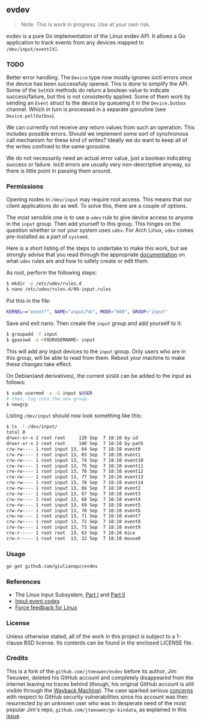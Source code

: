 ## evdev

> Note: This is work in progress. Use at your own risk.

evdev is a pure Go implementation of the Linux evdev API. It allows a Go application to track events from any devices mapped to `/dev/input/event[X]`.

### TODO

Better error handling. The `Device` type now mostly ignores ioctl errors once the device has been successfuly opened. This is done to simplify the API. Some of the `SetXXX` methods do return a boolean value to indicate success/failure, but this is not consistently applied. Some of them work by sending an `Event` struct to the device by queueing it in the `Device.Outbox` channel. Which in turn is processed in a separate goroutine (see `Device.pollOutbox`).

We can currently not receive any return values from such an operation. This includes possible errors. Should we implement some sort of synchronous call mechanism for these kind of writes? Ideally we do want to keep all of the writes confined to the same goroutine.

We do not necessarily need an actual error value, just a boolean indicating success or failure. ioctl errors are usually very non-descriptive anyway, so there is little point in passing them around.

### Permissions

Opening nodes in `/dev/input` may require root access. This means that our client applications do as well. To solve this, there are a couple of options.

The most sensible one is to use a `udev` rule to give device access to anyone in the `input` group. Then add yourself to this group. This hinges on the question whether or not your system uses `udev`. For Arch Linux, `udev` comes pre-installed as a part of `systemd`.

Here is a short listing of the steps to undertake to make this work, but we strongly advise that you read through the appropriate [documentation](http://www.reactivated.net/writing_udev_rules.html) on what `udev` rules are and how to safely create or edit them.

As root, perform the following steps:
```bash
$ mkdir -p /etc/udev/rules.d
$ nano /etc/udev/rules.d/99-input.rules
```

Put this in the file:
```bash
KERNEL=="event*", NAME="input/%k", MODE="660", GROUP="input"
```

Save and exit nano. Then create the `input` group and add yourself to it:
```bash
$ groupadd -f input
$ gpasswd -a <YOURUSERNAME> input
```

This will add any input devices to the `input` group. Only users who are in this group, will be able to read from them. Reboot your machine to make these changes take effect.

On Debian(and derivatives), the current `$USER` can be added to the input as follows:
```bash
$ sudo usermod -a -G input $USER
# then, log into the new group
$ newgrp 
```

Listing `/dev/input` should now look something like this:
```bash
$ ls -l /dev/input/
total 0
drwxr-xr-x 2 root root     120 Sep  7 18:10 by-id
drwxr-xr-x 2 root root     140 Sep  7 18:10 by-path
crw-rw---- 1 root input 13, 64 Sep  7 18:10 event0
crw-rw---- 1 root input 13, 65 Sep  7 18:10 event1
crw-rw---- 1 root input 13, 74 Sep  7 18:10 event10
crw-rw---- 1 root input 13, 75 Sep  7 18:10 event11
crw-rw---- 1 root input 13, 76 Sep  7 18:10 event12
crw-rw---- 1 root input 13, 77 Sep  7 18:10 event13
crw-rw---- 1 root input 13, 78 Sep  7 18:10 event14
crw-rw---- 1 root input 13, 66 Sep  7 18:10 event2
crw-rw---- 1 root input 13, 67 Sep  7 18:10 event3
crw-rw---- 1 root input 13, 68 Sep  7 18:10 event4
crw-rw---- 1 root input 13, 69 Sep  7 18:10 event5
crw-rw---- 1 root input 13, 70 Sep  7 18:10 event6
crw-rw---- 1 root input 13, 71 Sep  7 18:10 event7
crw-rw---- 1 root input 13, 72 Sep  7 18:10 event8
crw-rw---- 1 root input 13, 73 Sep  7 18:10 event9
crw-r----- 1 root root  13, 63 Sep  7 18:10 mice
crw-r----- 1 root root  13, 32 Sep  7 18:10 mouse0
```

### Usage
```bash
go get github.com/giulianopz/evdev
```

### References

* The Linux Input Subsystem, [Part I](https://www.linuxjournal.com/article/6396) and [Part II](https://www.linuxjournal.com/article/6429)
* [Input event codes](https://docs.kernel.org/input/event-codes.html)
* [Force feedback for Linux](https://docs.kernel.org/input/ff.html)

### License

Unless otherwise stated, all of the work in this project is subject to a 1-clause BSD license. Its contents can be found in the enclosed LICENSE file.

### Credits

This is a fork of the `github.com/jteeuwen/evdev` before its author, Jim Teeuwen, deleted his GitHub account and completely disappeared from the internet leaving no traces behind (though, his original GitHub account is still visible through the [Wayback Machine](https://web.archive.org/web/20150609210529/https://github.com/jteeuwen)). The case sparked serious [concerns](https://donatstudios.com/GithubsTotalSecurityFacepalm) with respect to GitHub security vulnerabilities since his account was then resurrected by an unknown user who was in desperate need of the most popular Jim's repo, `github.com/jteeuwen/go-bindata`, as explained in this [issue](https://github.com/jteeuwen/go-bindata/issues/5).
